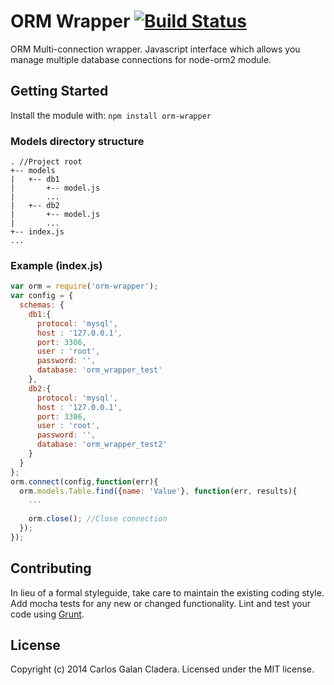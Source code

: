 # ORM Wrapper [![Build Status](https://secure.travis-ci.org/cladera/orm-wrapper.png?branch=master)](http://travis-ci.org/cladera/orm-wrapper)

ORM Multi-connection wrapper.
Javascript interface which allows you manage multiple database connections for node-orm2 module.

## Getting Started
Install the module with: `npm install orm-wrapper`

### Models directory structure

```
. //Project root
+-- models
|   +-- db1
|       +-- model.js
|       ...
|   +-- db2
|       +-- model.js
|       ...
+-- index.js
...
```


### Example (index.js)

```javascript
var orm = require('orm-wrapper');
var config = {
  schemas: {
    db1:{
      protocol: 'mysql',
      host : '127.0.0.1',
      port: 3306,
      user : 'root',
      password: '',
      database: 'orm_wrapper_test'
    },
    db2:{
      protocol: 'mysql',
      host : '127.0.0.1',
      port: 3306,
      user : 'root',
      password: '',
      database: 'orm_wrapper_test2'
    }
  }
};
orm.connect(config,function(err){
  orm.models.Table.find({name: 'Value'}, function(err, results){
    ...
    
    orm.close(); //Close connection
  });
});
```

## Contributing
In lieu of a formal styleguide, take care to maintain the existing coding style. Add mocha tests for any new or changed functionality. Lint and test your code using [Grunt](http://gruntjs.com/).


## License
Copyright (c) 2014 Carlos Galan Cladera. Licensed under the MIT license.
